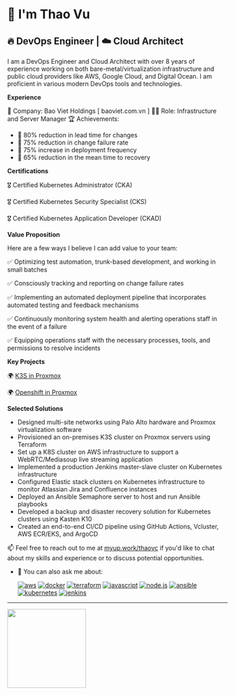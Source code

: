 # 👋 I'm Thao Vu

## 🔥 **DevOps Engineer | ☁️ Cloud Architect**

I am a DevOps Engineer and Cloud Architect with over 8 years of experience working on both bare-metal/virtualization infrastructure and public cloud providers like AWS, Google Cloud, and Digital Ocean. I am proficient in various modern DevOps tools and technologies.

**Experience**

🏢 Company: Bao Viet Holdings [ baoviet.com.vn ]
👩‍💼 Role: Infrastructure and Server Manager
🏆 Achievements:
  - 🚀 80% reduction in lead time for changes
  - 🚀 75% reduction in change failure rate
  - 🚀 75% increase in deployment frequency
  - 🚀 65% reduction in the mean time to recovery

**Certifications**

🎖️ Certified Kubernetes Administrator (CKA)

🎖️ Certified Kubernetes Security Specialist (CKS)

🎖️ Certified Kubernetes Application Developer (CKAD)

**Value Proposition**

Here are a few ways I believe I can add value to your team:

✅ Optimizing test automation, trunk-based development, and working in small batches

✅ Consciously tracking and reporting on change failure rates

✅ Implementing an automated deployment pipeline that incorporates automated testing and feedback mechanisms

✅ Continuously monitoring system health and alerting operations staff in the event of a failure

✅ Equipping operations staff with the necessary processes, tools, and permissions to resolve incidents

**Key Projects**

🌍 [ K3S in Proxmox ](l.aandd.io/k3s)

🌍 [ Openshift in Proxmox ](l.aandd.io/openshift)

**Selected Solutions**

- Designed multi-site networks using Palo Alto hardware and Proxmox virtualization software
- Provisioned an on-premises K3S cluster on Proxmox servers using Terraform
- Set up a K8S cluster on AWS infrastructure to support a WebRTC/Mediasoup live streaming application
- Implemented a production Jenkins master-slave cluster on Kubernetes infrastructure
- Configured Elastic stack clusters on Kubernetes infrastructure to monitor Atlassian Jira and Confluence instances
- Deployed an Ansible Semaphore server to host and run Ansible playbooks
- Developed a backup and disaster recovery solution for Kubernetes clusters using Kasten K10
- Created an end-to-end CI/CD pipeline using GitHub Actions, Vcluster, AWS ECR/EKS, and ArgoCD

📫 Feel free to reach out to me at [myup.work/thaovc](myup.work/thaovc) if you'd like to chat about my skills and experience or to discuss potential opportunities.
- 💬 You can also ask me about:

  [![aws](https://img.shields.io/badge/-aws-orange?logo=amazonaws)](https://aws.amazon.com/)
  [![docker](https://img.shields.io/badge/-docker-blue?logo=docker)](https://docker.com/)
  [![terraform](https://img.shields.io/badge/-terraform-blueviolet?logo=terraform)](https://terraform.io/)
  [![javascript](https://img.shields.io/badge/-javascript-yellow?logo=javascript)](https://www.javascript.com/)
  [![node.js](https://img.shields.io/badge/-node.js-green?logo=nodedotjs)](https://www.nodejs.org/)
  [![ansible](https://img.shields.io/badge/-ansible-000000?logo=ansible)](https://www.ansible.com/)
  [![kubernetes](https://img.shields.io/badge/-kubernetes-326CE5?logo=kubernetes)](https://kubernetes.io/)
  [![jenkins](https://img.shields.io/badge/-jenkins-D24939?logo=jenkins)](https://www.jenkins.io/)

---

<div>
  <a href="https://github.com/thaobk54">
  <img height="180em" src="https://github-readme-stats.vercel.app/api/top-langs/?username=thaobk54&layout=compact&langs_count=6"/>
</div>
